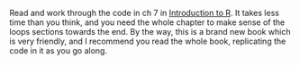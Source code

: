 Read and work through the code in ch 7 in [Introduction to R](https://intro2r.com/prog_r.html). It takes less time than you think, and you need the whole chapter to make sense of the loops sections towards the end. By the way, this is a brand new book which is very friendly, and I recommend you read the whole book, replicating the code in it as you go along.
